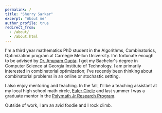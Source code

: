 ```yaml
---
permalink: /
title: "Sherry Sarkar"
excerpt: "About me"
author_profile: true
redirect_from:
  - /about/
  - /about.html
---
```


I'm a third year mathematics PhD student in the Algorithms, Combinatorics, Optimization program at Carnegie Mellon University. I'm fortunate enough to be advised by [Dr. Anupam Gupta](http://www.cs.cmu.edu/~anupamg/). I got my Bachelor's degree in Computer Science at Georgia Institute of Technology. I am primarily interested in combinatorial optimization; I've recently been thinking about combinatorial problems in an online or stochastic setting.

I also enjoy mentoring and teaching. In the fall, I'll be a teaching assistant at my local high school math circle, [Euler Circle](https://eulercircle.com/) and last summer I was a graduate mentor in the [Polymath Jr Research Program](https://geometrynyc.wixsite.com/polymathreu).

Outside of work, I am an avid foodie and I rock climb. 
